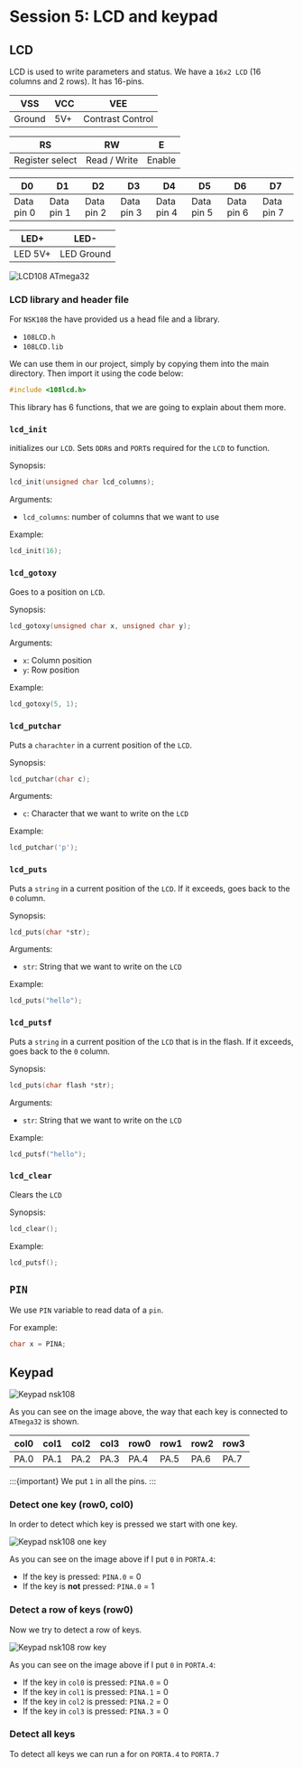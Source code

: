 # Session 5: LCD and keypad

## LCD

LCD is used to write parameters and status.
We have a `16x2 LCD` (16 columns and 2 rows).
It has 16-pins.

| VSS    | VCC | VEE              |
| ------ | --- | ---------------- |
| Ground | 5V+ | Contrast Control |


| RS              | RW           | E      |
| --------------- | ------------ | ------ |
| Register select | Read / Write | Enable |


| D0         | D1         | D2         | D3         | D4         | D5         | D6         | D7         |
| ---------- | ---------- | ---------- | ---------- | ---------- | ---------- | ---------- | ---------- |
| Data pin 0 | Data pin 1 | Data pin 2 | Data pin 3 | Data pin 4 | Data pin 5 | Data pin 6 | Data pin 7 |


| LED+    | LED-       |
| ------- | ---------- |
| LED 5V+ | LED Ground |

![LCD108 ATmega32](figures/lcd108_atmega32.jpg)

### LCD library and header file

For `NSK108` the have provided us a head file and a library.

* `108LCD.h`
* `108LCD.lib`

We can use them in our project, simply by copying them into
the main directory.
Then import it using the code below:

```c
#include <108lcd.h>
```

This library has 6 functions, that we are going to explain about them more.

### `lcd_init`

initializes our `LCD`.
Sets `DDR`s and `PORT`s required for the `LCD` to function.

Synopsis:

```c
lcd_init(unsigned char lcd_columns);
```

Arguments:

* `lcd_columns`: number of columns that we want to use

Example:

```c
lcd_init(16);
```

### `lcd_gotoxy`

Goes to a position on `LCD`.

Synopsis:

```c
lcd_gotoxy(unsigned char x, unsigned char y);
```

Arguments:

* `x`: Column position
* `y`: Row position

Example:

```c
lcd_gotoxy(5, 1);
```

### `lcd_putchar`

Puts a `charachter` in a current position of the `LCD`.

Synopsis:

```c
lcd_putchar(char c);
```

Arguments:

* `c`: Character that we want to write on the `LCD` 

Example:

```c
lcd_putchar('p');
```

### `lcd_puts`

Puts a `string` in a current position of the `LCD`.
If it exceeds, goes back to the `0` column.

Synopsis:

```c
lcd_puts(char *str);
```

Arguments:

* `str`: String that we want to write on the `LCD` 

Example:

```c
lcd_puts("hello");
```

### `lcd_putsf`


Puts a `string` in a current position of the `LCD` that is in the flash.
If it exceeds, goes back to the `0` column.

Synopsis:

```c
lcd_puts(char flash *str);
```

Arguments:

* `str`: String that we want to write on the `LCD` 

Example:

```c
lcd_putsf("hello");
```

### `lcd_clear`


Clears the `LCD`

Synopsis:

```c
lcd_clear();
```

Example:

```c
lcd_putsf();
```

## `PIN`

We use `PIN` variable to read data of a `pin`.

For example:

```c
char x = PINA;
```

## Keypad

![Keypad nsk108](figures/keypad_nsk108.jpg)

As you can see on the image above, the way that
each key is connected to `ATmega32` is shown.

| col0 | col1 | col2 | col3 | row0 | row1 | row2 | row3 |
| ---- | ---- | ---- | ---- | ---- | ---- | ---- | ---- |
| PA.0 | PA.1 | PA.2 | PA.3 | PA.4 | PA.5 | PA.6 | PA.7 |


:::{important}
We put `1` in all the pins.
:::

### Detect one key (row0, col0) 

In order to detect which key is pressed we start with one
key.

![Keypad nsk108 one key](figures/keypad_nsk108_1.jpg)

As you can see on the image above
if I put `0` in `PORTA.4`:
* If the key is pressed: `PINA.0` = 0
* If the key is **not** pressed: `PINA.0` = 1

### Detect a row of keys (row0)

Now we try to detect a row of keys.

![Keypad nsk108 row key](figures/keypad_nsk108_row_1.jpg)

As you can see on the image above
if I put `0` in `PORTA.4`:
* If the key in `col0` is pressed: `PINA.0` = 0
* If the key in `col1` is pressed: `PINA.1` = 0
* If the key in `col2` is pressed: `PINA.2` = 0
* If the key in `col3` is pressed: `PINA.3` = 0

### Detect all keys

To detect all keys we can run a for on 
`PORTA.4` to `PORTA.7`